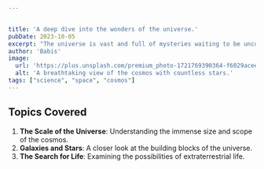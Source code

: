 ```yaml
---


title: 'A deep dive into the wonders of the universe.'
pubDate: 2023-10-05
excerpt: "The universe is vast and full of mysteries waiting to be uncovered. In this post, we will explore some of the most fascinating aspects of the cosmos."
author: 'Babis'
image:
  url: 'https://plus.unsplash.com/premium_photo-1721769390364-f6029aceeba4?q=80&w=1483&auto=format&fit=crop&ixlib=rb-4.1.0&ixid=M3wxMjA3fDB8MHxwaG90by1wYWdlfHx8fGVufDB8fHx8fA%3D%3D'
  alt: 'A breathtaking view of the cosmos with countless stars.'
tags: ["science", "space", "cosmos"]
---
```



## Topics Covered

1. **The Scale of the Universe**: Understanding the immense size and scope of the cosmos.
2. **Galaxies and Stars**: A closer look at the building blocks of the universe.
3. **The Search for Life**: Examining the possibilities of extraterrestrial life.

